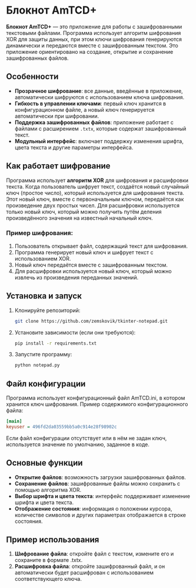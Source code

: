# Блокнот AmTCD+

**Блокнот AmTCD+** — это приложение для работы с зашифрованными текстовыми файлами. Программа использует алгоритм шифрования XOR для защиты данных, при этом ключи шифрования генерируются динамически и передаются вместе с зашифрованным текстом. Это приложение ориентировано на создание, открытие и сохранение зашифрованных файлов.

## Особенности

- **Прозрачное шифрование**: все данные, введённые в приложение, автоматически шифруются с использованием ключа шифрования.
- **Гибкость в управлении ключами**: первый ключ хранится в конфигурационном файле, а новый ключ генерируется автоматически при шифровании.
- **Поддержка зашифрованных файлов**: приложение работает с файлами с расширением `.txtx`, которые содержат зашифрованный текст.
- **Модульный интерфейс**: включает поддержку изменения шрифта, цвета текста и другие параметры интерфейса.

## Как работает шифрование

Программа использует **алгоритм XOR** для шифрования и расшифровки текста. Когда пользователь шифрует текст, создаётся новый случайный ключ (простое число), который используется для шифрования текста. Этот новый ключ, вместе с первоначальным ключом, передаётся как произведение двух простых чисел. Для расшифровки используется только новый ключ, который можно получить путём деления произведённого значения на известный начальный ключ.

### Пример шифрования:

1. Пользователь открывает файл, содержащий текст для шифрования.
2. Программа генерирует новый ключ и шифрует текст с использованием XOR.
3. Новый ключ передаётся вместе с зашифрованным текстом.
4. Для расшифровки используется новый ключ, который можно извлечь из произведения переданных значений.

## Установка и запуск

1. Клонируйте репозиторий:
   ```bash
   git clone https://github.com/zemskovik/tkinter-notepad.git
2. Установите зависимости (если они требуются):
   ```bash
   pip install -r requirements.txt
3. Запустите программу:
   ```bash
   python notepad.py
   
## Файл конфигурации
Программа использует конфигурационный файл AmTCD.ini, в котором хранится ключ шифрования.
Пример содержимого конфигурационного файла:
```ini
[main]
keyuser = 496fd2da03559bb5a0c914e28f98902c
```
Если файл конфигурации отсутствует или в нём не задан ключ, используется значение по умолчанию, заданное в коде.

## Основные функции
- **Открытие файлов**: возможность загрузки зашифрованных файлов.
- **Сохранение файлов**: зашифрованные файлы можно сохранить с помощью алгоритма XOR.
- **Выбор шрифта и цвета текста**: интерфейс поддерживает изменение шрифта и цвета текста.
- **Отображение состояния**: информация о положении курсора, количестве символов и других параметрах отображается в строке состояния.

## Пример использования
1. **Шифрование файла**: откройте файл с текстом, измените его и сохраните в формате .txtx.
2. **Расшифровка файла**: откройте зашифрованный файл, и он автоматически будет расшифрован с использованием соответствующего ключа.

